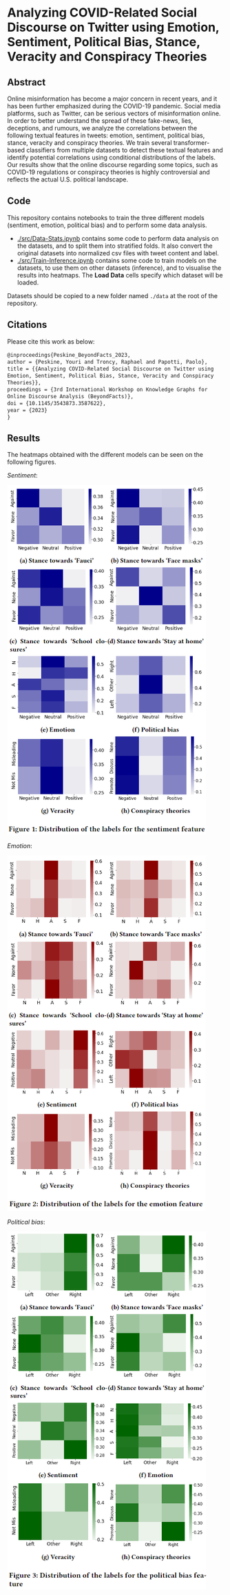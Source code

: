 # Analyzing COVID-Related Social Discourse on Twitter using Emotion, Sentiment, Political Bias, Stance, Veracity and Conspiracy Theories

## Abstract
Online misinformation has become a major concern in recent years, and it has been further emphasized during the COVID-19 pandemic. Social media platforms, such as Twitter, can be serious vectors of misinformation online. In order to better understand the spread of these fake-news, lies, deceptions, and rumours, we analyze the correlations between the following textual features in tweets: emotion, sentiment, political bias, stance, veracity and conspiracy theories. We train several transformer-based classifiers from multiple datasets to detect these textual features and identify potential correlations using conditional distributions of the labels. Our results show that the online discourse regarding some topics, such as COVID-19 regulations or conspiracy theories is highly controversial and reflects the actual U.S. political landscape.

## Code
This repository contains notebooks to train the three different models (sentiment, emotion, political bias) and to perform some data analysis.

 - [./src/Data-Stats.ipynb](./src/Data-Stats.ipynb) contains some code to perform data analysis on the datasets, and to split them into stratified folds. It also convert the original datasets into normalized csv files with tweet content and label.
 - [./src/Train-Inference.ipynb](./src/Train-Inference.ipynb) contains some code to train models on the datasets, to use them on other datasets (inference), and to visualise the results into heatmaps. The **Load Data** cells specify which dataset will be loaded.

Datasets should be copied to a new folder named `./data` at the root of the repository.

## Citations
Please cite this work as below:

```
@inproceedings{Peskine_BeyondFacts_2023,
author = {Peskine, Youri and Troncy, Raphael and Papotti, Paolo},
title = {{Analyzing COVID-Related Social Discourse on Twitter using Emotion, Sentiment, Political Bias, Stance, Veracity and Conspiracy Theories}},
proceedings = {3rd International Workshop on Knowledge Graphs for Online Discourse Analysis (BeyondFacts)},
doi = {10.1145/3543873.3587622},
year = {2023}
}
```


## Results
The heatmaps obtained with the different models can be seen on the following figures.

*Sentiment*:

![plot](./figures/sentiment.png)

*Emotion*:

![plot](./figures/emotion.png)

*Political bias*:

![plot](./figures/political_bias.png)
